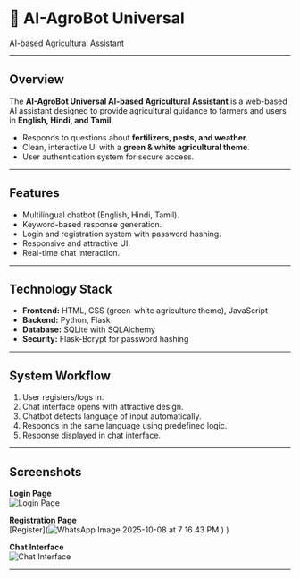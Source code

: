 # 🌾 AI-AgroBot Universal
AI-based Agricultural
Assistant



---

## **Overview**
The **AI-AgroBot Universal
AI-based Agricultural
Assistant** is a web-based AI assistant designed to provide agricultural guidance to farmers and users in **English, Hindi, and Tamil**.  

- Responds to questions about **fertilizers, pests, and weather**.  
- Clean, interactive UI with a **green & white agricultural theme**.  
- User authentication system for secure access.  

---

## **Features**
- Multilingual chatbot (English, Hindi, Tamil).  
- Keyword-based response generation.  
- Login and registration system with password hashing.  
- Responsive and attractive UI.  
- Real-time chat interaction.  

---

## **Technology Stack**
- **Frontend:** HTML, CSS (green-white agriculture theme), JavaScript  
- **Backend:** Python, Flask  
- **Database:** SQLite with SQLAlchemy  
- **Security:** Flask-Bcrypt for password hashing  

---

## **System Workflow**
1. User registers/logs in.  
2. Chat interface opens with attractive design.  
3. Chatbot detects language of input automatically.  
4. Responds in the same language using predefined logic.  
5. Response displayed in chat interface.  

---

## **Screenshots**
**Login Page**  
![Login Page](blob:https://web.whatsapp.com/1d281a84-acf8-4665-9c0b-c5fcf7aa5ade)  

**Registration Page**  
[Register](![WhatsApp Image 2025-10-08 at 7 16 43 PM](https://github.com/user-attachments/assets/c3457ed5-1724-4c6d-941e-56f87031c28c)
)
)  

**Chat Interface**  
![Chat Interface](blob:https://web.whatsapp.com/575209e3-baff-4342-95c4-5c9b69c006d7)  


---


